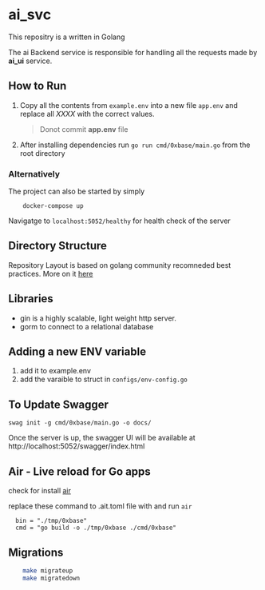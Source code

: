 # ai_svc

This repositry is a written in Golang

The ai Backend service is responsible for handling all the requests made by **ai_ui** service.

## How to Run

1. Copy all the contents from `example.env` into a new file `app.env` and replace all _XXXX_ with the correct values.
   > Donot commit **app.env** file
2. After installing dependencies run `go run cmd/0xbase/main.go` from the root directory

### Alternatively

The project can also be started by simply

```
    docker-compose up
```

Navigatge to `localhost:5052/healthy` for health check of the server

## Directory Structure

Repository Layout is based on golang community recomneded best practices. More on it [here](https://github.com/golang-standards/project-layout)

## Libraries

- gin is a highly scalable, light weight http server.
- gorm to connect to a relational database

## Adding a new ENV variable

1. add it to example.env
1. add the varaible to struct in `configs/env-config.go`

## To Update Swagger

```
swag init -g cmd/0xbase/main.go -o docs/
```

Once the server is up, the swagger UI will be available at http://localhost:5052/swagger/index.html

## Air - Live reload for Go apps

check for install [air](https://github.com/cosmtrek/air)

replace these command to .ait.toml file with and run `air`

```
  bin = "./tmp/0xbase"
  cmd = "go build -o ./tmp/0xbase ./cmd/0xbase"
```

## Migrations

```sh
    make migrateup
    make migratedown
```
